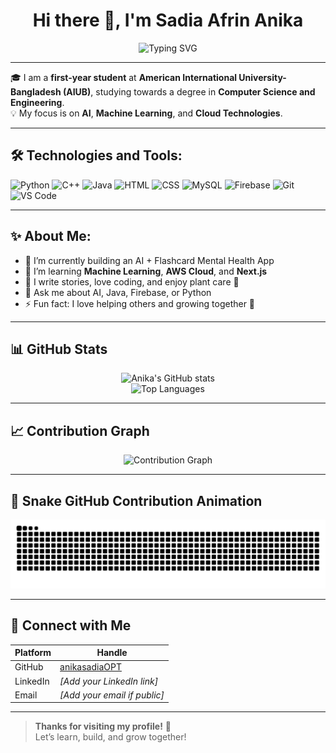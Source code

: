 <h1 align="center">Hi there 👋, I'm Sadia Afrin Anika</h1>

<p align="center">
  <img src="https://readme-typing-svg.demolab.com?font=Fira+Code&weight=500&pause=1000&color=58A6FF&center=true&vCenter=true&width=435&lines=Computer+Science+Student+%7C+AIUB;Tech+Enthusiast+%F0%9F%92%BB;Love+AI%2C+Cloud%2C+DevOps+%E2%9C%A8;Let's+Build+Together!+%F0%9F%A4%AA" alt="Typing SVG" />
</p>

---

🎓 I am a **first-year student** at **American International University-Bangladesh (AIUB)**, studying towards a degree in **Computer Science and Engineering**.  
💡 My focus is on **AI**, **Machine Learning**, and **Cloud Technologies**.

---

## 🛠️ Technologies and Tools:
![Python](https://img.shields.io/badge/-Python-05122A?style=flat&logo=python)
![C++](https://img.shields.io/badge/-C++-05122A?style=flat&logo=c%2B%2B)
![Java](https://img.shields.io/badge/-Java-05122A?style=flat&logo=java)
![HTML](https://img.shields.io/badge/-HTML5-05122A?style=flat&logo=html5)
![CSS](https://img.shields.io/badge/-CSS3-05122A?style=flat&logo=css3)
![MySQL](https://img.shields.io/badge/-MySQL-05122A?style=flat&logo=mysql)
![Firebase](https://img.shields.io/badge/-Firebase-05122A?style=flat&logo=firebase)
![Git](https://img.shields.io/badge/-Git-05122A?style=flat&logo=git)
![VS Code](https://img.shields.io/badge/-VS%20Code-05122A?style=flat&logo=visual-studio-code)

---

## ✨ About Me:
- 🔭 I’m currently building an AI + Flashcard Mental Health App
- 🌱 I’m learning **Machine Learning**, **AWS Cloud**, and **Next.js**
- 📝 I write stories, love coding, and enjoy plant care 🌱
- 💬 Ask me about AI, Java, Firebase, or Python
- ⚡ Fun fact: I love helping others and growing together 🌻

---

## 📊 GitHub Stats
<p align="center">
  <img src="https://github-readme-stats.vercel.app/api?username=anikasadiaOPT&show_icons=true&theme=radical" alt="Anika's GitHub stats" />
  <br />
  <img src="https://github-readme-stats.vercel.app/api/top-langs/?username=anikasadiaOPT&layout=compact&theme=radical" alt="Top Languages" />
</p>

---

## 📈 Contribution Graph
<p align="center">
  <img src="https://github-readme-activity-graph.cyclic.app/graph?username=anikasadiaOPT&theme=react-dark" alt="Contribution Graph" />
</p>

---

## 🐍 Snake GitHub Contribution Animation
<p align="center">
  <img src="https://github.com/anikasadiaOPT/anikasadiaOPT/blob/output/github-contribution-grid-snake.svg" alt="Snake animation" />
</p>

---

## 🔗 Connect with Me

| Platform | Handle |
|----------|--------|
| GitHub | [anikasadiaOPT](https://github.com/anikasadiaOPT) |
| LinkedIn | *[Add your LinkedIn link]* |
| Email | *[Add your email if public]* |

---

> **Thanks for visiting my profile!** 🌸  
> Let’s learn, build, and grow together!

